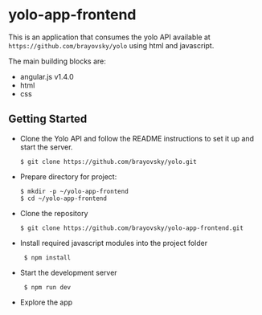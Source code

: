 # yolo-app-frontend

This is an application that consumes the yolo API available at `https://github.com/brayovsky/yolo` using html and javascript.

The main building blocks are:
* angular.js v1.4.0
* html
* css

## Getting Started

* Clone the Yolo API and follow the README instructions to set it up and start the server.
        
      $ git clone https://github.com/brayovsky/yolo.git

* Prepare directory for project:

      $ mkdir -p ~/yolo-app-frontend
      $ cd ~/yolo-app-frontend
  
* Clone the repository
    
      $ git clone https://github.com/brayovsky/yolo-app-frontend.git
      
 * Install required javascript modules into the project folder
 
        $ npm install
        
 * Start the development server
    
        $ npm run dev

* Explore the app
